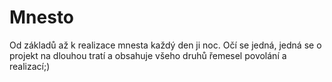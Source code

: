 # Mnesto
Od základů až k realizace mnesta každý den ji noc.
Očí se jedná, jedná se o projekt na dlouhou tratí a obsahuje všeho druhů řemesel povolání a realizací;)
